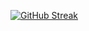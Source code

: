 [![GitHub Streak](https://streak-stats.demolab.com?user=45-razrblds&theme=dark)](https://git.io/streak-stats)

